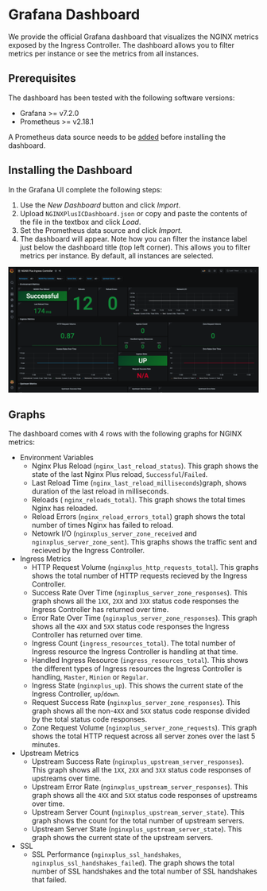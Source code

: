 # Grafana Dashboard
We provide the official Grafana dashboard that visualizes the NGINX metrics exposed by the Ingress Controller. The dashboard allows you to filter metrics per instance or see the metrics from all instances.

## Prerequisites

The dashboard has been tested with the following software versions:

* Grafana >= v7.2.0
* Prometheus >= v2.18.1

A Prometheus data source needs to be [added](https://prometheus.io/docs/visualization/grafana/#using) before installing the dashboard.

## Installing the Dashboard

In the Grafana UI complete the following steps:

1. Use the *New Dashboard* button and click *Import*.
2. Upload `NGINXPlusICDashboard.json` or copy and paste the contents of the file in the textbox and click *Load*.
3. Set the Prometheus data source and click *Import*.
4. The dashboard will appear. Note how you can filter the instance label just below the dashboard title (top left corner). This allows you to filter metrics per instance. By default, all instances are selected.

![dashboard](./dashboard.png)

## Graphs

The dashboard comes with 4 rows with the following graphs for NGINX metrics:

* Environment Variables
    * Nginx Plus Reload (`nginx_last_reload_status`). This graph shows the state of the last Nginx Plus reload, `Successful`/`Failed`.
    * Last Reload Time (`nginx_last_reload_milliseconds`)graph, shows duration of the last reload in milliseconds.
    * Reloads ( `nginx_reloads_total`). This graph shows the total times Nginx has reloaded.
    * Reload Errors (`nginx_reload_errors_total`) graph shows the total number of times Nginx has failed to reload.
    * Netowrk I/O (`nginxplus_server_zone_received` and `nginxplus_server_zone_sent`). This graphs shows the traffic sent and recieved by the Ingress Controller.
* Ingress Metrics
    * HTTP Request Volume (`nginxplus_http_requests_total`). This graphs shows the total number of HTTP requests recieved by the Ingress Controller.
    * Success Rate Over Time (`nginxplus_server_zone_responses`). This graph shows all the `1XX`, `2XX` and `3XX` status code responses the Ingress Controller has returned over time.
    * Error Rate Over Time (`nginxplus_server_zone_responses`). This graph shows all the `4XX` and `5XX` status code responses the Ingress Controller has returned over time.
    * Ingress Count (`ingress_resources_total`). The total number of Ingress resource the Ingress Controller is handling at that time.
    * Handled Ingress Resource (`ingress_resources_total`). This shows the different types of Ingress resources the Ingress Controller is handling, `Master`, `Minion` or `Regular`.
    * Ingress State (`nginxplus_up`). This shows the current state of the Ingress Controller, `up`/`down`.
    * Request Success Rate (`nginxplus_server_zone_responses`). This graph shows all the non-`4XX` and `5XX` status code response divided by the total status code responses.
    * Zone Request Volume (`nginxplus_server_zone_requests`). This graph shows the total HTTP request across all server zones over the last 5 minutes.
* Upstream Metrics
    * Upstream Success Rate (`nginxplus_upstream_server_responses`). This graph shows all the `1XX`, `2XX` and `3XX` status code responses of upstreams over time.
    * Upstream Error Rate (`nginxplus_upstream_server_responses`). This graph shows all the `4XX` and `5XX` status code responses of upstreams over time.
    * Upstream Server Count (`nginxplus_upstream_server_state`). This graph shows the count for the total number of upstream servers.
    * Upstream Server State (`nginxplus_upstream_server_state`). This graph shows the current state of the upstream servers.
* SSL 
    * SSL Performance (`nginxplus_ssl_handshakes`, `nginxplus_ssl_handshakes_failed`). The graph shows the total number of SSL handshakes and the total number of SSL handshakes that failed. 